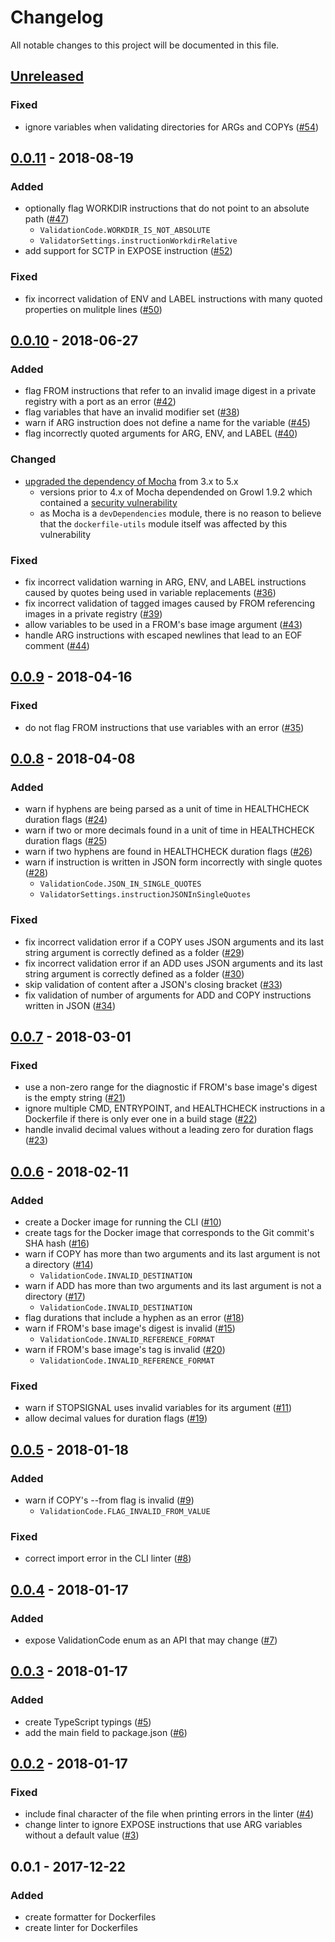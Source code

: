 # Changelog
All notable changes to this project will be documented in this file.

## [Unreleased]
### Fixed
- ignore variables when validating directories for ARGs and COPYs ([#54](https://github.com/rcjsuen/dockerfile-utils/issues/54))

## [0.0.11] - 2018-08-19
### Added
- optionally flag WORKDIR instructions that do not point to an absolute path ([#47](https://github.com/rcjsuen/dockerfile-utils/issues/47))
  - `ValidationCode.WORKDIR_IS_NOT_ABSOLUTE`
  - `ValidatorSettings.instructionWorkdirRelative`
- add support for SCTP in EXPOSE instruction ([#52](https://github.com/rcjsuen/dockerfile-utils/issues/52))

### Fixed
- fix incorrect validation of ENV and LABEL instructions with many quoted properties on mulitple lines ([#50](https://github.com/rcjsuen/dockerfile-utils/issues/50))

## [0.0.10] - 2018-06-27
### Added
- flag FROM instructions that refer to an invalid image digest in a private registry with a port as an error ([#42](https://github.com/rcjsuen/dockerfile-utils/issues/42))
- flag variables that have an invalid modifier set ([#38](https://github.com/rcjsuen/dockerfile-utils/issues/38))
- warn if ARG instruction does not define a name for the variable ([#45](https://github.com/rcjsuen/dockerfile-utils/issues/45))
- flag incorrectly quoted arguments for ARG, ENV, and LABEL ([#40](https://github.com/rcjsuen/dockerfile-utils/issues/40))

### Changed
- [upgraded the dependency of Mocha](https://github.com/mochajs/mocha/issues/2791) from 3.x to 5.x
  - versions prior to 4.x of Mocha dependended on Growl 1.9.2 which contained a [security vulnerability](https://github.com/tj/node-growl/issues/60)
  - as Mocha is a `devDependencies` module, there is no reason to believe that the `dockerfile-utils` module itself was affected by this vulnerability

### Fixed
- fix incorrect validation warning in ARG, ENV, and LABEL instructions caused by quotes being used in variable replacements ([#36](https://github.com/rcjsuen/dockerfile-utils/issues/36))
- fix incorrect validation of tagged images caused by FROM referencing images in a private registry ([#39](https://github.com/rcjsuen/dockerfile-utils/issues/39))
- allow variables to be used in a FROM's base image argument ([#43](https://github.com/rcjsuen/dockerfile-utils/issues/43))
- handle ARG instructions with escaped newlines that lead to an EOF comment ([#44](https://github.com/rcjsuen/dockerfile-utils/issues/44))

## [0.0.9] - 2018-04-16
### Fixed
- do not flag FROM instructions that use variables with an error ([#35](https://github.com/rcjsuen/dockerfile-utils/issues/35))

## [0.0.8] - 2018-04-08
### Added
- warn if hyphens are being parsed as a unit of time in HEALTHCHECK duration flags ([#24](https://github.com/rcjsuen/dockerfile-utils/issues/24))
- warn if two or more decimals found in a unit of time in HEALTHCHECK duration flags ([#25](https://github.com/rcjsuen/dockerfile-utils/issues/25))
- warn if two hyphens are found in HEALTHCHECK duration flags ([#26](https://github.com/rcjsuen/dockerfile-utils/issues/26))
- warn if instruction is written in JSON form incorrectly with single quotes ([#28](https://github.com/rcjsuen/dockerfile-utils/issues/28))
  - `ValidationCode.JSON_IN_SINGLE_QUOTES`
  - `ValidatorSettings.instructionJSONInSingleQuotes`

### Fixed
- fix incorrect validation error if a COPY uses JSON arguments and its last string argument is correctly defined as a folder ([#29](https://github.com/rcjsuen/dockerfile-utils/issues/29))
- fix incorrect validation error if an ADD uses JSON arguments and its last string argument is correctly defined as a folder ([#30](https://github.com/rcjsuen/dockerfile-utils/issues/30))
- skip validation of content after a JSON's closing bracket ([#33](https://github.com/rcjsuen/dockerfile-utils/issues/33))
- fix validation of number of arguments for ADD and COPY instructions written in JSON ([#34](https://github.com/rcjsuen/dockerfile-utils/issues/34))

## [0.0.7] - 2018-03-01
### Fixed
- use a non-zero range for the diagnostic if FROM's base image's digest is the empty string ([#21](https://github.com/rcjsuen/dockerfile-utils/issues/21))
- ignore multiple CMD, ENTRYPOINT, and HEALTHCHECK instructions in a Dockerfile if there is only ever one in a build stage ([#22](https://github.com/rcjsuen/dockerfile-utils/issues/22))
- handle invalid decimal values without a leading zero for duration flags ([#23](https://github.com/rcjsuen/dockerfile-utils/issues/23))

## [0.0.6] - 2018-02-11
### Added
- create a Docker image for running the CLI ([#10](https://github.com/rcjsuen/dockerfile-utils/issues/10))
- create tags for the Docker image that corresponds to the Git commit's SHA hash ([#16](https://github.com/rcjsuen/dockerfile-utils/issues/16))
- warn if COPY has more than two arguments and its last argument is not a directory ([#14](https://github.com/rcjsuen/dockerfile-utils/issues/14))
  - `ValidationCode.INVALID_DESTINATION`
- warn if ADD has more than two arguments and its last argument is not a directory ([#17](https://github.com/rcjsuen/dockerfile-utils/issues/17))
  - `ValidationCode.INVALID_DESTINATION`
- flag durations that include a hyphen as an error ([#18](https://github.com/rcjsuen/dockerfile-utils/issues/18))
- warn if FROM's base image's digest is invalid ([#15](https://github.com/rcjsuen/dockerfile-utils/issues/15))
  - `ValidationCode.INVALID_REFERENCE_FORMAT`
- warn if FROM's base image's tag is invalid ([#20](https://github.com/rcjsuen/dockerfile-utils/issues/20))
  - `ValidationCode.INVALID_REFERENCE_FORMAT`

### Fixed
- warn if STOPSIGNAL uses invalid variables for its argument ([#11](https://github.com/rcjsuen/dockerfile-utils/issues/11))
- allow decimal values for duration flags ([#19](https://github.com/rcjsuen/dockerfile-utils/issues/19))

## [0.0.5] - 2018-01-18
### Added
- warn if COPY's --from flag is invalid ([#9](https://github.com/rcjsuen/dockerfile-utils/issues/9))
  - `ValidationCode.FLAG_INVALID_FROM_VALUE`

### Fixed
- correct import error in the CLI linter ([#8](https://github.com/rcjsuen/dockerfile-utils/issues/8))

## [0.0.4] - 2018-01-17
### Added
- expose ValidationCode enum as an API that may change ([#7](https://github.com/rcjsuen/dockerfile-utils/issues/7))

## [0.0.3] - 2018-01-17
### Added
- create TypeScript typings ([#5](https://github.com/rcjsuen/dockerfile-utils/issues/5))
- add the main field to package.json ([#6](https://github.com/rcjsuen/dockerfile-utils/issues/6))

## [0.0.2] - 2018-01-17
### Fixed
- include final character of the file when printing errors in the linter ([#4](https://github.com/rcjsuen/dockerfile-utils/issues/4))
- change linter to ignore EXPOSE instructions that use ARG variables without a default value ([#3](https://github.com/rcjsuen/dockerfile-utils/issues/3))

## 0.0.1 - 2017-12-22
### Added
- create formatter for Dockerfiles
- create linter for Dockerfiles

[Unreleased]: https://github.com/rcjsuen/dockerfile-utils/compare/v0.0.11...HEAD
[0.0.11]: https://github.com/rcjsuen/dockerfile-utils/compare/v0.0.10...v0.0.11
[0.0.10]: https://github.com/rcjsuen/dockerfile-utils/compare/v0.0.9...v0.0.10
[0.0.9]: https://github.com/rcjsuen/dockerfile-utils/compare/v0.0.8...v0.0.9
[0.0.8]: https://github.com/rcjsuen/dockerfile-utils/compare/v0.0.7...v0.0.8
[0.0.7]: https://github.com/rcjsuen/dockerfile-utils/compare/v0.0.6...v0.0.7
[0.0.6]: https://github.com/rcjsuen/dockerfile-utils/compare/v0.0.5...v0.0.6
[0.0.5]: https://github.com/rcjsuen/dockerfile-utils/compare/v0.0.4...v0.0.5
[0.0.4]: https://github.com/rcjsuen/dockerfile-utils/compare/v0.0.3...v0.0.4
[0.0.3]: https://github.com/rcjsuen/dockerfile-utils/compare/v0.0.2...v0.0.3
[0.0.2]: https://github.com/rcjsuen/dockerfile-utils/compare/v0.0.1...v0.0.2
